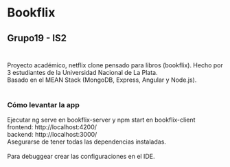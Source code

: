 # Bookflix
## Grupo19 - IS2<br /><br />


Proyecto académico, netflix clone pensado para libros (bookflix). Hecho por 3 estudiantes de la Universidad Nacional de La Plata.<br />
Basado en el MEAN Stack (MongoDB, Express, Angular y Node.js).
<br /><br />

### Cómo levantar la app
Ejecutar ng serve en bookflix-server y npm start en bookflix-client<br />
frontend: http://localhost:4200/<br />
backend: http://localhost:3000/<br />
Asegurarse de tener todas las dependencias instaladas.<br /><br />
Para debuggear crear las configuraciones en el IDE.<br /><br />



